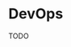# DevOps

TODO

<!--
https://app.pluralsight.com/paths/skill/understanding-devops

https://www.linkedin.com/learning/devops-foundations-devsecops/welcome
https://www.linkedin.com/learning/devops-foundations-containers/welcome
https://www.linkedin.com/learning/devops-foundations-transforming-the-enterprise/transforming-your-organization

https://www.linkedin.com/learning/learning-azure-devops-10005641/
https://www.linkedin.com/learning/devops-foundations-accelerating-continuous-delivery-in-the-enterprise/take-your-ci-cd-to-the-next-level
https://www.linkedin.com/learning/devops-foundations-lean-and-agile/lean-and-agile-in-devops-3
https://www.linkedin.com/learning/devops-foundations/development-and-operations-2
https://www.linkedin.com/learning/software-testing-foundations-continuous-testing-and-devops/what-should-testers-know-about-devops
https://www.linkedin.com/learning/devops-foundations-your-first-project/your-first-project-devopsified
-->
